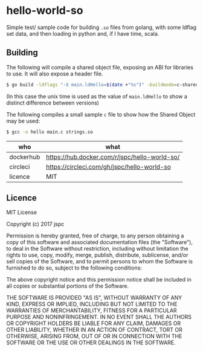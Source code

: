 hello-world-so
==

Simple test/ sample code for building `.so` files from golang, with some ldflag set data, and then loading in python and, if I have time, scala.

Building
--

The following will compile a shared object file, exposing an ABI for libraries to use. It will also expose a header file.

```bash
$ go build -ldflags "-X main.ldHello=$(date +"%s")" -buildmode=c-shared -o strings.so strings.go
```

(In this case the unix time is used as the value of `main.ldHello` to show a distinct difference between versions)


The following compiles a small sample `c` file to show how the Shared Object may be used:

```bash
$ gcc -o hello main.c strings.so
```



| who       | what |
|-----------|------|
| dockerhub | https://hub.docker.com/r/jspc/hello-world-so/   |
| circleci  | https://circleci.com/gh/jspc/hello-world-so   |
| licence   | MIT   |


Licence
--

MIT License

Copyright (c) 2017 jspc

Permission is hereby granted, free of charge, to any person obtaining a copy
of this software and associated documentation files (the "Software"), to deal
in the Software without restriction, including without limitation the rights
to use, copy, modify, merge, publish, distribute, sublicense, and/or sell
copies of the Software, and to permit persons to whom the Software is
furnished to do so, subject to the following conditions:

The above copyright notice and this permission notice shall be included in all
copies or substantial portions of the Software.

THE SOFTWARE IS PROVIDED "AS IS", WITHOUT WARRANTY OF ANY KIND, EXPRESS OR
IMPLIED, INCLUDING BUT NOT LIMITED TO THE WARRANTIES OF MERCHANTABILITY,
FITNESS FOR A PARTICULAR PURPOSE AND NONINFRINGEMENT. IN NO EVENT SHALL THE
AUTHORS OR COPYRIGHT HOLDERS BE LIABLE FOR ANY CLAIM, DAMAGES OR OTHER
LIABILITY, WHETHER IN AN ACTION OF CONTRACT, TORT OR OTHERWISE, ARISING FROM,
OUT OF OR IN CONNECTION WITH THE SOFTWARE OR THE USE OR OTHER DEALINGS IN THE
SOFTWARE.
